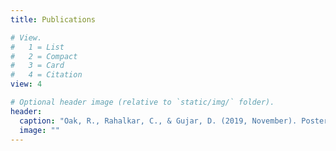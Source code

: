 ```yaml
---
title: Publications

# View.
#   1 = List
#   2 = Compact
#   3 = Card
#   4 = Citation
view: 4

# Optional header image (relative to `static/img/` folder).
header:
  caption: "Oak, R., Rahalkar, C., & Gujar, D. (2019, November). Poster: Using Generative Adversarial Networks for Secure Pseudorandom Number Generation. In Proceedings of the 2019 ACM SIGSAC Conference on Computer and Communications Security (pp. 2597-2599). ACM."
  image: ""
---
```

